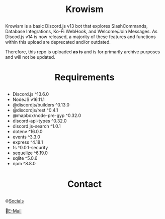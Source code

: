 # <p align="center"> <b>Krowism</b> </p>
Krowism is a basic Discord.js v13 bot that explores SlashCommands, Database Integrations, Ko-Fi WebHook, and Welcome/Join Messages. As Discod.js v14 is now released,
a majority of these features and functions within this upload are deprecated and/or outdated.

Therefore, this repo is uploaded <b>as is</b> and is for primarily archive purposes and will not be updated.

# <p align="center"> <b>Requirements</b> </p>
- Discord.js ^13.6.0
- NodeJS v16.11.1
- @discordjs/builders ^0.13.0
- @discordjs/rest ^0.4.1
- @mapbox/node-pre-gyp ^0.32.0
- discord-api-types ^0.32.0
- discord.js-search ^1.0.1
- dotenv ^16.0.0
- events ^3.3.0
- express ^4.18.1
- fs ^0.0.1-security
- sequelize ^6.19.0
- sqlite ^5.0.6
- npm ^8.8.0

# <p align="center"> <b>Contact</b> </p>
🌐[Socials](https://campsite.bio/krowatic)

📧[E-Mail](mailto:krowatic+github@gmail.com?subject=[GitHub]:%20Krowism%20Source%20Code%20)
